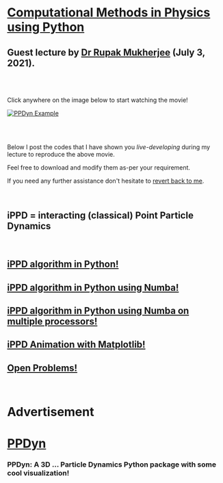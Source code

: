 # [Computational Methods in Physics using Python](https://comppy.iiita.ac.in/)

## Guest lecture by [Dr Rupak Mukherjee](https://github.com/RupakMukherjee) (July 3, 2021).


<br/><br/>

Click anywhere on the image below to start watching the movie!

[![PPDyn Example](http://img.youtube.com/vi/qvQRUX-rSrQ/0.jpg)](https://www.youtube.com/embed/qvQRUX-rSrQ)

<br/><br/>

Below I post the codes that I have shown you *live-developing* during my lecture to reproduce the above movie. 

Feel free to download and modify them as-per your requirement. 

If you need any further assistance don't hesitate to [revert back to me](mailto:rupakm@princeton.edu).

<br/>

## iPPD = interacting (classical) Point Particle Dynamics

<br/>

## [iPPD algorithm in Python!](verlet.md)

## [iPPD algorithm in Python using Numba!](verlet_numba.md)

## [iPPD algorithm in Python using Numba on multiple processors!](verlet_numba_parallel.md)

## [iPPD Animation with Matplotlib!](verlet_animate.md)

## [Open Problems!](open-problems.md)

<br/>

# Advertisement

# [PPDyn](https://pypi.org/project/PPDyn/)

### PPDyn: A 3D ... Particle Dynamics Python package with some cool visualization!

<br/><br/>
